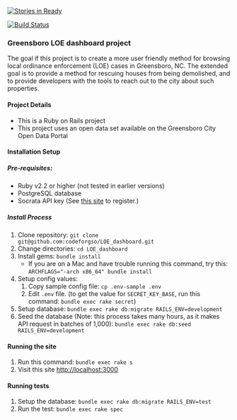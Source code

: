 [![Stories in Ready](https://badge.waffle.io/codeforgso/LOE_dashboard.png?label=ready&title=Ready)](http://waffle.io/codeforgso/LOE_dashboard)

[![Build Status](https://travis-ci.org/codeforgso/LOE_dashboard.svg)](https://travis-ci.org/codeforgso/LOE_dashboard)

### Greensboro LOE dashboard project
The goal if this project is to create a more user friendly method for browsing local ordinance enforcement (LOE) cases in Greensboro, NC. The extended goal is to provide a method for rescuing houses from being demolished, and to provide developers with the tools to reach out to the city about such properties.

#### Project Details
- This is a Ruby on Rails project
- This project uses an open data set available on the Greensboro City Open Data Portal

#### Installation Setup
##### Pre-requisites:
 - Ruby v2.2 or higher (not tested in earlier versions)
 - PostgreSQL database
 - Socrata API key (See [this site](https://dev.socrata.com/register) to register.)

##### Install Process
 1. Clone repository: `git clone git@github.com:codeforgso/LOE_dashboard.git`
 2. Change directories: `cd LOE_dashboard`
 3. Install gems: `bundle install`
    * If you are on a Mac and have trouble running this command, try this: `ARCHFLAGS="-arch x86_64" bundle install`
 4. Setup config values:
    1. Copy sample config file: `cp .env-sample .env`
    2. Edit `.env` file.
       (to get the value for `SECRET_KEY_BASE`, run this command: `bundle exec rake secret`)
 5. Setup database: `bundle exec rake db:migrate RAILS_ENV=development`
 6. Seed the database (Note: this process takes many hours, as it makes API request in batches of 1,000):
    `bundle exec rake db:seed RAILS_ENV=development`

#### Running the site
  1. Run this command: `bundle exec rake s`
  2. Visit this site [http://localhost:3000](http://localhost:3000)

#### Running tests
  1. Setup the database: `bundle exec rake db:migrate RAILS_ENV=test`
  2. Run the test: `bundle exec rake spec`
